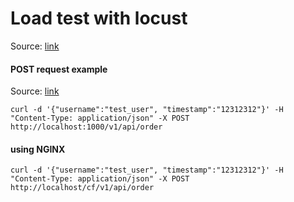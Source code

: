 # Load test with locust

Source: [link](https://locust.io)

#### POST request example

Source: [link](https://gist.github.com/subfuzion/08c5d85437d5d4f00e58)

```http request
curl -d '{"username":"test_user", "timestamp":"12312312"}' -H "Content-Type: application/json" -X POST http://localhost:1000/v1/api/order
```

#### using NGINX 
```http request
curl -d '{"username":"test_user", "timestamp":"12312312"}' -H "Content-Type: application/json" -X POST http://localhost/cf/v1/api/order
```